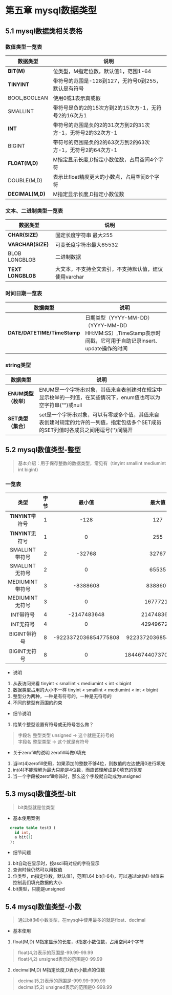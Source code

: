 # 第五章 mysql数据类型
## 5.1 mysql数据类相关表格
### 数值类型一览表
|  数据类型  |  说明  |
|  ----  |  ----  |
|  <b>BIT(M)</b>  |  位类型，M指定位数，默认值1，范围1-64  |
|  <b>TINYINT</b>  |  带符号的范围是-128到127，无符号0到255，默认是有符号  |
|  BOOL,BOOLEAN  |  使用0或1表示真或假  |
|  SMALLINT  |  带符号是负的2的15次方到2的15次方-1，无符号2的16次方1  |
|  <b>INT</b>  |  带符号的范围是负的2的31次方到2的31次方-1，无符号2的32次方-1  |
|  BIGINT  |  带符号的范围是负的2的63次方到2的63次方-1，无符号2的64次方-1  |
|  <b>FLOAT(M,D)</b>  |  M指定显示长度,D指定小数位数，占用空间4个字符  |
|  DOUBLE(M,D)  |  表示比float精度更大的小数点，占用空间8个字符  |
|  <b>DECIMAL(M,D)</b>  |  M指定显示长度,D指定小数位数  |
### 文本、二进制类型一览表
|  数据类型  |  说明  |
|  ----  |  ----  |
|  <b>CHAR(SIZE)</b>  |  固定长度字符串 最大255  |
|  <b>VARCHAR(SIZE)</b>  |  可变长度字符串最大65532  |
|  BLOB LONGBLOB  |  二进制数据  |
|  <b>TEXT LONGBLOB</b>  |  大文本，不支持全文索引，不支持默认值，建议使用varchar  |
### 时间日期一览表
|  数据类型  |  说明  |
|  ----  |  ----  |
|  <b>DATE/DATETIME/TimeStamp</b>  |  日期类型（YYYY-MM-DD）（YYYY-MM-DD HH:MM:SS）,TimeStamp表示时间戳，它可用于自助记录insert、update操作的时间  |
### string类型
|  数据类型  |  说明  |
|  ----  |  ----  |
|  <b>ENUM类型（枚举）</b>  |  ENUM是一个字符串对象，其值来自表创建时在规定中显示枚举的一列值，在某些情况下，enum值也可以为空字符串("")或null  |
|  <b>SET类型（集合）</b>  |  set是一个字符串对象，可以有零或多个值，其值来自表创建时规定的允许的一列值，指定包括多个SET成员的SET列值时各成员之间用逗号('')间隔开  |
## 5.2 mysql数值类型-整型
> 基本介绍：用于保存整数的数据类型，常见有（tinyint smallint mediumint int bigint）
### 一览表
|  类型   | 字节  |  最小值  |  最大值  |
|  :----:  | :----:  |  :----:  | :----:  |
| <b>TINYINT</b>带符号  | 1 | -128 | 127 |
| <b>TINYINT</b>无符号  | 1 | 0 | 255 |
| SMALLINT带符号  | 2 | -32768 | 32767 |
| SMALLINT无符号  | 2 | 0 | 65535 |
| MEDIUMINT带符号  | 3 | -8388608 | 8388607 |
| MEDIUMINT无符号  | 3 | 0 | 16777215 |
| INT带符号  | 4 | -2147483648 | 2147483647 |
| INT无符号  | 4 | 0 | 4294967295 |
| BIGINT带符号  | 8 | -9223372036854775808 | 9223372036854775807 |
| BIGINT无符号  | 8 | 0 | 18446744073709551615 |
+ 说明
1. 从表访问来看 tinyint < smallint < mediumint < int < bigint
2. 数据类型占用的大小不一样 tinyint < smallint < mediumint < int < bigint
3. 整型分为两种，一种是有符号的，一种是无符号的
4. 不同的整型有范围的约束
+ 细节说明
1. 给某个整型设置有符号或无符号怎么做？
> 字段名 整型类型 unsigned -> 这个就是无符号的<br>
> 字段名 整型类型 -> 这个就是有符号
+ 关于zerofill的说明  zerofill叫做0填充
1. 当int(4)zerofill使用，如果添加的整数不够4位，则数值的左边使用0进行填充
2. int(4)不能理解为最大只能是4位数，而应该理解成是0填充的宽度
3. 当一个字段被zerofill修饰时，那么这个字段就自动成为unsigned
## 5.3 mysql数值类型-bit
> bit类型就是位类型
+ 基本使用案例
```sql
  create table test3 (
    id int,
    a bit(1)
  );
```
+ 细节问题
1. bit自动在显示时，按ascii码对应的字符显示
2. 查询时候仍然可以用数值
3. 位类型，m指定位数，默认值1，范围1.64  bit(1-64)，可以通过bit(M)-M值来控制我们填充数据的大小
4. bit类型，只能是unsigned
## 5.4 mysql数值类型-小数
> 通过bit(M)小数类型，在mysql中使用最多的就是float、decimal
+ 基本使用
1. float(M,D) M指定显示的长度，d指定小数位数，占用空间4个字节
> float(4,2)表示的范围是-99.99-99.99  
> float(4,2) unsigned表示的范围是0-99.99
2. decimal(M,D) M指定长度,D表示小数点的位数
> decimal(5,2)表示的范围是-999.99-999.99  
> decimal(5,2) unsigned表示的范围是0-999.99
